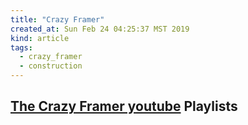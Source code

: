 ```yaml
---
title: "Crazy Framer"
created_at: Sun Feb 24 04:25:37 MST 2019
kind: article
tags:
  - crazy_framer
  - construction
---
```


<h2>
  <a href="https://www.youtube.com/user/Thecrazyframer/playlists" target="_blank">The Crazy Framer youtube</a>
  Playlists
</h2>

<!--
html boilerplate fragments
<a href="" target="_blank"></a>
<a name=""></a>
<img src="" width="400px">
<ul>
  <li></li>
  <li><a href="" target="_blank"></a></li>
</ul>
<pre>
</pre>
<p style="margin-bottom: 2em;"></p>
<hr style="border: 0; height: 3px; background: #333; background-image: linear-gradient(to right, #ccc, #333, #ccc);">
<pre><code>
</code></pre>
<math xmlns='http://www.w3.org/1998/Math/MathML' display='block'>
</math>
:-->
